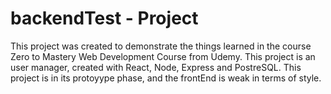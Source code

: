 # backendTest - Project
This project was created to demonstrate the things learned in the course Zero to Mastery Web Development Course from Udemy. This project is an user manager, created with React, Node, Express and PostreSQL. This project is in its protoyype phase, and the frontEnd is weak in terms of style.
